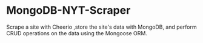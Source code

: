 # MongoDB-NYT-Scraper
 Scrape a site with Cheerio ,store the site's data with MongoDB, and perform CRUD operations on the data using the Mongoose ORM.
